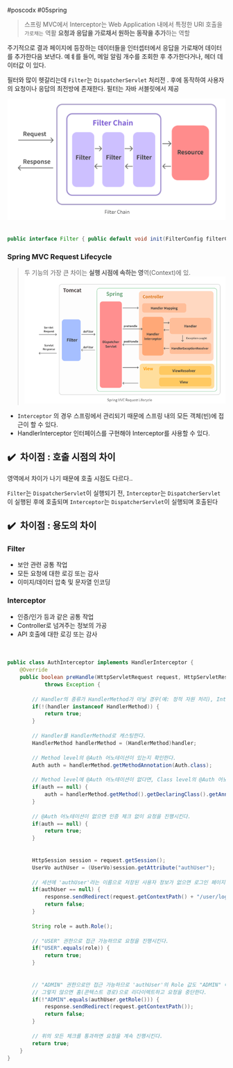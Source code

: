 #poscodx #05spring 

>스프링 MVC에서 Interceptor는 Web Application 내에서 특정한 URI 호출을 `가로채는` 역활
>	**요청과 응답을 가로채서 원하는 동작을 추가**하는 역할


주기적으로 결과 페이지에 등장하는 데이터들을 인터셉터에서 응답을 가로채어 데이터를 추가한다음 보낸다. 예ㅖ를 들어, 메일 알림 개수를 조회한 후 추가한다거나, 헤더 데이터값 이 있다.

필터와 많이 헷갈리는데 `Filter`는 `DispatcherServlet` 처리전 . 후에 동작하여 사용자의 요청이나 응답의 최전방에 존재한다. 필터는 자바 서블릿에서 제공


![](..%2F..%2Fassiset/image0920-5.png)

```java

public interface Filter { public default void init(FilterConfig filterConfig) throws ServletException {} public void doFilter(ServletRequest request, ServletResponse response, FilterChain chain) throws IOException, ServletException; public default void destroy() {} }

```



### Spring MVC Request Lifecycle
> 두 기능의 가장 큰 차이는 **실행 시점에 속하는 영**역(Context)에 있.
![](..%2F..%2Fassiset/image0920-6.png)

* `Interceptor` 의 경우 스프링에서 관리되기 때문에 스프링 내의 모든 객체(빈)에 접근이 할 수 있다.
* HandlerInterceptor 인터페이스를 구현해야 Interceptor를 사용할 수 있다.



## ✔️  차이점 : 호출 시점의 차이

영역에서 차이가 나기 때문에 호출 시점도 다르다..

`Filter`는 `DispatcherServlet`이 실행되기 전, `Interceptor`는 `DispatcherServlet`이 실행된 후에 호출되며
`Interceptor`는 `DispatcherServlet`이 실행되며 호출된다

## ✔️  차이점 : 용도의 차이

### Filter

* 보안 관련 공통 작업
* 모든 요청에 대한 로깅 또는 감사
* 이미지/데이터 압축 및 문자열 인코딩

### Interceptor

* 인증/인가 등과 같은 공통 작업
* Controller로 넘겨주는 정보의 가공
* API 호출에 대한 로깅 또는 감사




```java


public class AuthInterceptor implements HandlerInterceptor {  
    @Override  
    public boolean preHandle(HttpServletRequest request, HttpServletResponse response, Object handler)  
            throws Exception {  
  
        // Handler의 종류가 HandlerMethod가 아닐 경우(예: 정적 자원 처리), Interceptor는 그대로 통과시킨다.  
        if(!(handler instanceof HandlerMethod)) {  
            return true;  
        }  
  
        // Handler를 HandlerMethod로 캐스팅한다.  
        HandlerMethod handlerMethod = (HandlerMethod)handler;  
  
        // Method level의 @Auth 어노테이션이 있는지 확인한다.  
        Auth auth = handlerMethod.getMethodAnnotation(Auth.class);  
  
        // Method level에 @Auth 어노테이션이 없다면, Class level의 @Auth 어노테이션을 확인한다.  
        if(auth == null) {  
            auth = handlerMethod.getMethod().getDeclaringClass().getAnnotation(Auth.class);  
        }  
  
        // @Auth 어노테이션이 없으면 인증 체크 없이 요청을 진행시킨다.  
        if(auth == null) {  
            return true;  
        }  
  
  
        HttpSession session = request.getSession();  
        UserVo authUser = (UserVo)session.getAttribute("authUser");  
  
        // 세션에 'authUser'라는 이름으로 저장된 사용자 정보가 없으면 로그인 페이지로 리다이렉트하고 요청을 중단한다.  
        if(authUser == null) {  
            response.sendRedirect(request.getContextPath() + "/user/login");  
            return false;  
        }  
  
        String role = auth.Role();  
  
        // "USER" 권한으로 접근 가능하므로 요청을 진행시킨다.  
        if("USER".equals(role)) {  
            return true;  
        }  
  
  
        // "ADMIN" 권한으로만 접근 가능하므로 'authUser'의 Role 값도 "ADMIN" 이어야 한다.  
        // 그렇지 않으면 홈(콘텍스트 경로)으로 리다이렉트하고 요청을 중단한다.  
        if(!"ADMIN".equals(authUser.getRole())) {  
            response.sendRedirect(request.getContextPath());  
            return false;  
        }  
  
        // 위의 모든 체크를 통과하면 요청을 계속 진행시킨다.  
        return true;  
    }  
}
```





























